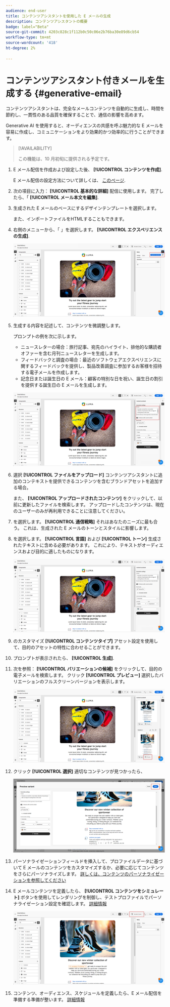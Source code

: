 ```yaml
---
audience: end-user
title: コンテンツアシスタントを使用した E メールの生成
description: コンテンツアシスタントの概要
badge: label="Beta"
source-git-commit: 4203c828c1f112b0c50c06e2b76ba30e89d6cb54
workflow-type: tm+mt
source-wordcount: '418'
ht-degree: 2%

---
```


# コンテンツアシスタント付きメールを生成する {#generative-email}

コンテンツアシスタントは、完全なメールコンテンツを自動的に生成し、時間を節約し、一貫性のある品質を確保することで、通信の影響を高めます。

Generative AI を使用すると、オーディエンスの共感を呼ぶ魅力的な E メールを容易に作成し、コミュニケーションをより効果的かつ効率的に行うことができます。


>[!AVAILABILITY]
>
>この機能は、10 月初旬に提供される予定です。


1. E メール配信を作成および設定した後、 **[!UICONTROL コンテンツを作成]**.

   E メール配信の設定方法について詳しくは、 [このページ](../content/create-email-content.md).

1. 次の項目に入力： **[!UICONTROL 基本的な詳細]** 配信に使用します。 完了したら、「 **[!UICONTROL メール本文を編集]**.

1. 生成された E メールのベースにするデザインテンプレートを選択します。

   また、インポートファイルをHTMLすることもできます。

1. 右側のメニューから、「 」を選択します。 **[!UICONTROL エクスペリエンスの生成]**.

   ![](assets/email-genai-1.png)

1. 生成する内容を記述して、コンテンツを微調整します。

   プロンプトの例を次に示します。

   * ニュースレターの場合：旅行記事、宛先のハイライト、排他的な購読者オファーを含む月刊ニュースレターを生成します。
   * フィードバックと調査の場合：最近のソフトウェアエクスペリエンスに関するフィードバックを提供し、製品改善調査に参加するお客様を招待する電子メールを作成します。
   * 記念日または誕生日の E メール：顧客の特別な日を祝い、誕生日の割引を提供する誕生日の E メールを生成します。

   ![](assets/email-genai-2.png)

1. 選択 **[!UICONTROL ファイルをアップロード]** コンテンツアシスタントに追加のコンテキストを提供できるコンテンツを含むブランドアセットを追加する場合。

   また、 **[!UICONTROL アップロードされたコンテンツ]** をクリックして、以前に更新したファイルを検索します。 アップロードしたコンテンツは、現在のユーザーのみが再利用できることに注意してください。

1. を選択します。 **[!UICONTROL 通信戦略]** それはあなたのニーズに最も合う。 これは、生成された E メールのトーンとスタイルに影響します。

1. を選択します。 **[!UICONTROL 言語]** および **[!UICONTROL トーン]** 生成されたテキストに含める必要があります。 これにより、テキストがオーディエンスおよび目的に適したものになります。

   ![](assets/email-genai-3.png)

1. のカスタマイズ **[!UICONTROL コンテンツタイプ]** アセット設定を使用して、目的のアセットの特性に合わせることができます。

1. プロンプトが表示されたら、 **[!UICONTROL 生成]**.

1. 次を参照： **[!UICONTROL バリエーションの候補]** をクリックして、目的の電子メールを検索します。 クリック **[!UICONTROL プレビュー]** 選択したバリエーションのフルスクリーンバージョンを表示します。

   ![](assets/email-genai-4.png)

1. クリック **[!UICONTROL 選択]** 適切なコンテンツが見つかったら、

   ![](assets/email-genai-5.png)

1. パーソナライゼーションフィールドを挿入して、プロファイルデータに基づいて E メールのコンテンツをカスタマイズするか、必要に応じてコンテンツをさらにパーソナライズします。 [詳しくは、コンテンツのパーソナライゼーションを参照してください](../personalization/personalize.md)

1. E メールコンテンツを定義したら、 **[!UICONTROL コンテンツをシミュレート]** ボタンを使用してレンダリングを制御し、テストプロファイルでパーソナライゼーション設定を確認します。  [詳細情報](../preview-test/preview-content.md)

   ![](assets/email-genai-6.png)

1. コンテンツ、オーディエンス、スケジュールを定義したら、E メール配信を準備する準備が整います。 [詳細情報](../monitor/prepare-send.md)

